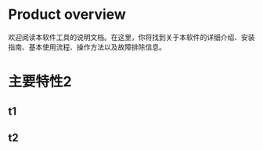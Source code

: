# Product overview

欢迎阅读本软件工具的说明文档。在这里，你将找到关于本软件的详细介绍、安装指南、基本使用流程、操作方法以及故障排除信息。


# 主要特性2
## t1
## t2